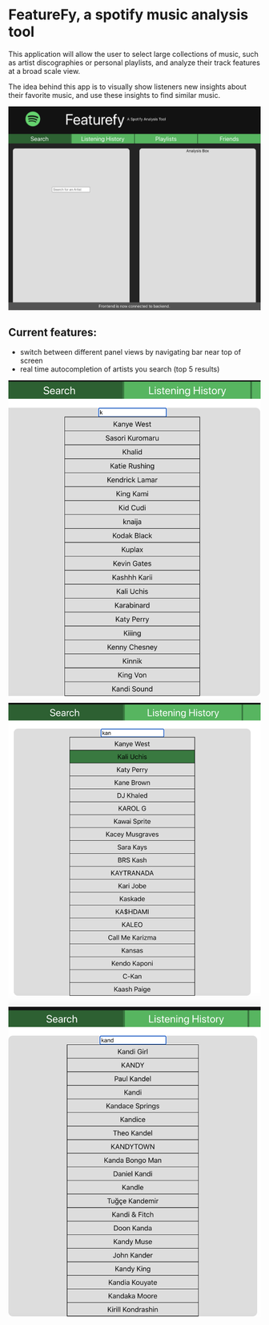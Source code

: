 # FeatureFy, a spotify music analysis tool

This application will allow the user to select large collections of music, such as artist discographies or personal playlists, and analyze their track features at a broad scale view. 

The idea behind this app is to visually show listeners new insights about their favorite music, and use these insights to find similar music. 


![screenshot](./documentation/screenshot.png)


## Current features:
* switch between different panel views by navigating bar near top of screen
* real time autocompletion of artists you search (top 5 results)

![screenshot](./documentation/auto1.png)
![screenshot](./documentation/auto2.png)
![screenshot](./documentation/auto3.png)